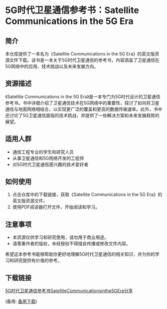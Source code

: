 # 5G时代卫星通信参考书：Satellite Communications in the 5G Era

## 简介

本仓库提供了一本名为《Satellite Communications in the 5G Era》的英文版资源文件下载。该书是一本关于5G时代卫星通信的参考书，内容涵盖了卫星通信在5G网络中的应用、技术挑战以及未来发展方向。

## 资源描述

《Satellite Communications in the 5G Era》是一本专门为5G时代设计的卫星通信参考书。书中详细介绍了卫星通信技术在5G网络中的重要性，探讨了如何将卫星通信与地面网络相结合，以实现更广泛的覆盖和更高的数据传输速率。此外，书中还讨论了5G卫星通信面临的技术挑战，并提供了一些解决方案和未来发展趋势的展望。

## 适用人群

- 通信工程专业的学生和研究人员
- 从事卫星通信和5G网络开发的工程师
- 对5G时代卫星通信感兴趣的技术爱好者

## 如何使用

1. 点击仓库中的下载链接，获取《Satellite Communications in the 5G Era》的英文版资源文件。
2. 使用PDF阅读器打开文件，开始阅读和学习。

## 注意事项

- 本资源仅供学习和研究使用，请勿用于商业用途。
- 请尊重作者的版权，未经授权不得擅自传播或修改文件内容。

希望这本参考书能够帮助你更好地理解5G时代卫星通信的相关知识，并为你的学习和研究提供有价值的参考。

## 下载链接
[5G时代卫星通信参考书SatelliteCommunicationsinthe5GEra分享](https://pan.quark.cn/s/c7a40eca08cd) 

(备用: [备用下载](https://pan.baidu.com/s/1g7Quew4GJtQwR3B1gqdLaQ?pwd=1234))
